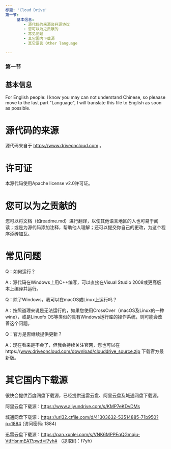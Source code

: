 ```yaml
---
标题: 'Cloud Drive'
第一节:
     基本信息:
        - 源代码的来源及开源协议
        - 您可以为之贡献的
        - 常见问题
        - 其它国内下载源
        - 其它语言 Other language

---
```


### 第一节

## 基本信息

For English people: I know you may can not understand Chinese, so pleaase move to the last part "Language", I will translate this file to English as soon as possible.

# 源代码的来源
源代码来自于 https://www.driveoncloud.com 。

# 许可证
本源代码使用Apache license v2.0许可证。

# 您可以为之贡献的
您可以将文档（如readme.md）进行翻译，以使其他语言地区的人也可易于阅读；或是为源代码添加注释，帮助他人理解；还可以提交你自己的更改，为这个程序添砖加瓦。

# 常见问题
Q：如何运行？

A：源代码在Windows上用C++编写，可以直接在Visual Studio 2008或更高版本上编译并运行。



Q：除了Windows，我可以在macOS或Linux上运行吗？

A：按照道理来说是无法运行的，如果您使用CrossOver（macOS及Linux的一种wine），或是Linuxfx OS等类似的具有Windows运行库的操作系统，则可能会改善这个问题。



Q：官方是否继续提供更新？

A：现在看来是不会了，但我会持续关注官网，您也可以在https://www.driveoncloud.com/download/clouddrive_source.zip 下载官方最新版。


# 其它国内下载源
很快会提供百度网盘下载源，已经提供迅雷云盘、阿里云盘及城通网盘下载源。

阿里云盘下载源：https://www.aliyundrive.com/s/KMP7eKDvDMs

城通网盘下载源：https://url32.ctfile.com/d/41303632-53514885-71b950?p=1884 (访问密码: 1884)

迅雷云盘下载源：https://pan.xunlei.com/s/VNK6MPPEqQGmqiu-VtfHsnmEA1?pwd=f7yh# （提取码：f7yh）


